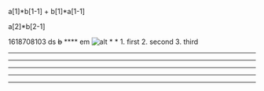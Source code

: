 a[1]*b[1-1] + b[1]*a[1-1]

a[2]\*b[2-1]

1618708103  ds ~~b~~ **** em  ![alt](https://link)  *  * 1. first
2. second
3. third

*   *******    *    *****     * * ************    ****   *  
*   **    *    *    *   *     * * **   **   **    *   *  *  
***********    *    *   *     * * **   ***** *    *   *  *  
*   **    *    *    *   *     * * **   ** *  *    *   *     
*   *********************      * * ******  * *********   *  